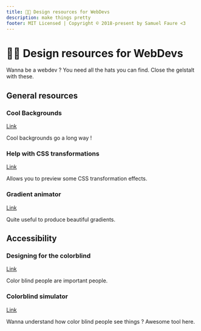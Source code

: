 ```yaml
---
title: 🧑‍🎨 Design resources for WebDevs
description: make things pretty
footer: MIT Licensed | Copyright © 2018-present by Samuel Faure <3
---
```

# 🧑‍🎨 Design resources for WebDevs

Wanna be a webdev ? You need all the hats you can find. Close the gelstalt with these.

## General resources

### Cool Backgrounds

[Link](https://coolbackgrounds.io/)

Cool backgrounds go a long way !

### Help with CSS transformations

[Link](https://animista.net/play/basic)

Allows you to preview some CSS transformation effects.

### Gradient animator

[Link](https://www.gradient-animator.com/)

Quite useful to produce beautiful gradients.

## Accessibility

### Designing for the colorblind

[Link](https://www.templatemonster.com/blog/designing-colorblind-friendly-website/)

Color blind people are important people.

### Colorblind simulator

[Link](http://www.color-blindness.com/coblis-color-blindness-simulator/)

Wanna understand how color blind people see things ? Awesome tool here.
